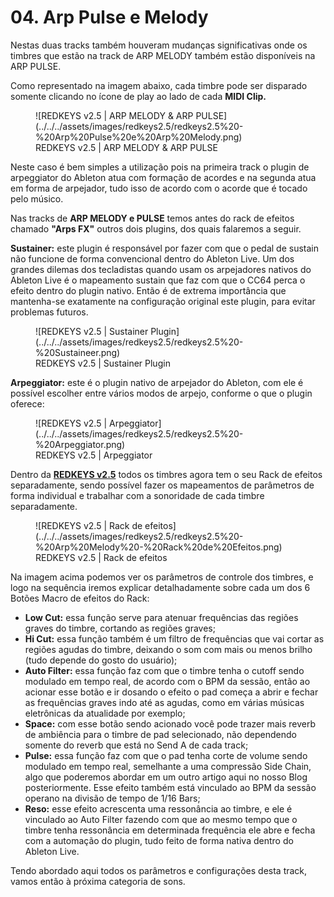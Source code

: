 # 04. Arp Pulse e Melody

Nestas duas tracks também houveram mudanças significativas onde os timbres que estão na track de ARP MELODY também estão disponíveis na ARP PULSE.

Como representado na imagem abaixo, cada timbre pode ser disparado somente clicando no ícone de play ao lado de cada **MIDI Clip.**

<figure markdown="span">
  ![REDKEYS v2.5 | ARP MELODY & ARP PULSE](../../../assets/images/redkeys2.5/redkeys2.5%20-%20Arp%20Pulse%20e%20Arp%20Melody.png)
  <figcaption>REDKEYS v2.5 | ARP MELODY & ARP PULSE</figcaption>
</figure>

Neste caso é bem simples a utilização pois na primeira track o plugin de arpeggiator do Ableton atua com formação de acordes e na segunda atua em forma de arpejador, tudo isso de acordo com o acorde que é tocado pelo músico.

Nas tracks de **ARP MELODY e PULSE** temos antes do rack de efeitos chamado **"Arps FX"** outros dois plugins, dos quais falaremos a seguir.

**Sustainer:** este plugin é responsável por fazer com que o pedal de sustain não funcione de forma convencional dentro do Ableton Live. Um dos grandes dilemas dos tecladistas quando usam os arpejadores nativos do Ableton Live é o mapeamento sustain que faz com que o CC64 perca o efeito dentro do plugin nativo. Então é de extrema importância que mantenha-se exatamente na configuração original este plugin, para evitar problemas futuros.

<figure markdown="span">
  ![REDKEYS v2.5 | Sustainer Plugin](../../../assets/images/redkeys2.5/redkeys2.5%20-%20Sustaineer.png)
  <figcaption>REDKEYS v2.5 | Sustainer Plugin</figcaption>
</figure>

**Arpeggiator:** este é o plugin nativo de arpejador do Ableton, com ele é possível escolher entre vários modos de arpejo, conforme o que o plugin oferece:

<figure markdown="span">
  ![REDKEYS v2.5 | Arpeggiator](../../../assets/images/redkeys2.5/redkeys2.5%20-%20Arpeggiator.png)
  <figcaption>REDKEYS v2.5 | Arpeggiator</figcaption>
</figure>

Dentro da [**REDKEYS v2.5**](https://www.youtube.com/watch?v=r2r32nUes9g) todos os timbres agora tem o seu Rack de efeitos separadamente, sendo possível fazer os mapeamentos de parâmetros de forma individual e trabalhar com a sonoridade de cada timbre separadamente.

<figure markdown="span">
  ![REDKEYS v2.5 | Rack de efeitos](../../../assets/images/redkeys2.5/redkeys2.5%20-%20Arp%20Melody%20-%20Rack%20de%20Efeitos.png)
  <figcaption>REDKEYS v2.5 | Rack de efeitos</figcaption>
</figure>

Na imagem acima podemos ver os parâmetros de controle dos timbres, e logo na sequência iremos explicar detalhadamente sobre cada um dos 6 Botões Macro de efeitos do Rack:

- **Low Cut:** essa função serve para atenuar frequências das regiões graves do timbre, cortando as regiões graves;
- **Hi Cut:** essa função também é um filtro de frequências que vai cortar as regiões agudas do timbre, deixando o som com mais ou menos brilho (tudo depende do gosto do usuário);
- **Auto Filter:** essa função faz com que o timbre tenha o cutoff sendo modulado em tempo real, de acordo com o BPM da sessão, então ao acionar esse botão e ir dosando o efeito o pad começa a abrir e fechar as frequências graves indo até as agudas, como em várias músicas eletrônicas da atualidade por exemplo;
- **Space:** com esse botão sendo acionado você pode trazer mais reverb de ambiência para o timbre de pad selecionado, não dependendo somente do reverb que está no Send A de cada track;
- **Pulse:** essa função faz com que o pad tenha corte de volume sendo modulado em tempo real, semelhante a uma compressão Side Chain, algo que poderemos abordar em um outro artigo aqui no nosso Blog posteriormente. Esse efeito também está vinculado ao BPM da sessão operano na divisão de tempo de 1/16 Bars;
- **Reso:** esse efeito acrescenta uma ressonância ao timbre, e ele é vinculado ao Auto Filter fazendo com que ao mesmo tempo que o timbre tenha ressonância em determinada frequência ele abre e fecha com a automação do plugin, tudo feito de forma nativa dentro do Ableton Live.

Tendo abordado aqui todos os parâmetros e configurações desta track, vamos então à próxima categoria de sons.